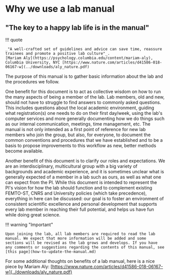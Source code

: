 # Why we use a lab manual

## "The key to a happy lab life is in the manual"

!!! quote

	_"A well-crafted set of guidelines and advice can save time, reassure trainees and promote a positive lab culture"_.
	[Mariam Aly](https://psychology.columbia.edu/content/mariam-aly), Columbia University, NYC [https://www.nature.com/articles/d41586-018-06167-w](../downloads/aly_nature.pdf)

The purpose of this manual is to gather basic information about the lab and the procedures we follow. 

One benefit for this document is to act as collective wisdom on how to run the many aspects of being a member of the lab. Lab members, old and new, should not have to struggle to find answers to commonly asked questions. This includes questions about the local academic environment, guiding what registration(s) one needs to do on their first day/week, using the lab's computer services and more generally documenting how we do things such as our internal communication, meetings, time management, etc. The manual is not only intended as a first point of reference for new lab members who join the group, but also, for everyone, to document the common conventions and procedures that we have established and to be a basis to propose improvements to this workflow as new, better methods become available.

Another benefit of this document is to clarify our roles and expectations. We are an interdisciplinary, multicultural group with a big variety of backgrounds and academic experience, and it is sometimes unclear what is generally expected of a member in a lab such as ours, as well as what one can expect from the PI. While this document is intended to represent the PI's vision for how the lab should function and to complement existing FEMTO-ST, CNRS and University policies (which take precedence), everything in here can be discussed: our goal is to foster an environment of consistent scientific excellence and personal development that supports every lab member in reaching their full potential, and helps us have fun while doing great science. 

!!! warning "Important"

	Upon joining the lab, all lab members are required to read the lab manual. We expect that more information will be added and some sections will be revised as the lab grows and develops. If you have any comments or suggestions regarding the contents of this manual, see [this page](how-to-update-the-manual.md)

For some additional thoughts on benefits of a lab manual, here is a nice piece by Mariam Aly: [https://www.nature.com/articles/d41586-018-06167-w](../downloads/aly_nature.pdf)

